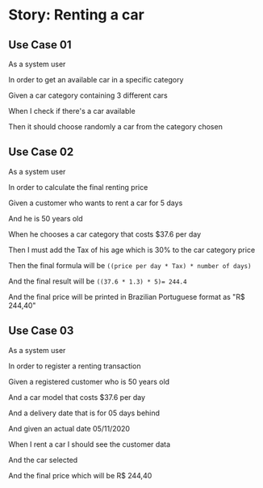 # Story: Renting a car
## Use Case 01

As a system user

In order to get an available car in a specific category

Given a car category containing 3 different cars

When I check if there's a car available

Then it should choose randomly a car from the category chosen

## Use Case 02

As a system user

In order to calculate the final renting price

Given a customer who wants to rent a car for 5 days

And he is 50 years old

When he chooses a car category that costs $37.6 per day

Then I must add the Tax of his age which is 30% to the car category price

Then the final formula will be `((price per day * Tax) * number of days)`

And the final result will be `((37.6 * 1.3) * 5)= 244.4`

And the final price will be printed in Brazilian Portuguese format as "R$ 244,40"

## Use Case 03

As a system user

In order to register a renting transaction

Given a registered customer who is 50 years old

And a car model that costs $37.6 per day

And a delivery date that is for 05 days behind

And given an actual date 05/11/2020

When I rent a car I should see the customer data

And the car selected

And the final price which will be R$ 244,40